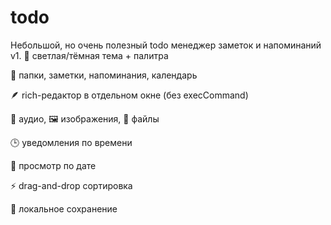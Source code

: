 # todo
Небольшой, но очень полезный todo менеджер заметок и напоминаний v1.
🌙 светлая/тёмная тема + палитра

📁 папки, заметки, напоминания, календарь

🪶 rich-редактор в отдельном окне (без execCommand)

🎤 аудио, 🖼️ изображения, 📎 файлы

🕒 уведомления по времени

📅 просмотр по дате

⚡ drag-and-drop сортировка

💾 локальное сохранение
